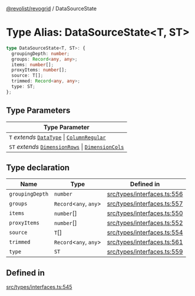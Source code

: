 [@revolist/revogrid](README.md) / DataSourceState

# Type Alias: DataSourceState\<T, ST\>

```ts
type DataSourceState<T, ST>: {
  groupingDepth: number;
  groups: Record<any, any>;
  items: number[];
  proxyItems: number[];
  source: T[];
  trimmed: Record<any, any>;
  type: ST;
};
```

## Type Parameters

| Type Parameter |
| ------ |
| `T` *extends* [`DataType`](TypeAlias.DataType.md) \| [`ColumnRegular`](Interface.ColumnRegular.md) |
| `ST` *extends* [`DimensionRows`](TypeAlias.DimensionRows.md) \| [`DimensionCols`](TypeAlias.DimensionCols.md) |

## Type declaration

| Name | Type | Defined in |
| ------ | ------ | ------ |
| `groupingDepth` | `number` | [src/types/interfaces.ts:556](https://github.com/revolist/revogrid/blob/69db770b4dd0e83354c8d987e03567beaf944291/src/types/interfaces.ts#L556) |
| `groups` | `Record`\<`any`, `any`\> | [src/types/interfaces.ts:557](https://github.com/revolist/revogrid/blob/69db770b4dd0e83354c8d987e03567beaf944291/src/types/interfaces.ts#L557) |
| `items` | `number`[] | [src/types/interfaces.ts:550](https://github.com/revolist/revogrid/blob/69db770b4dd0e83354c8d987e03567beaf944291/src/types/interfaces.ts#L550) |
| `proxyItems` | `number`[] | [src/types/interfaces.ts:552](https://github.com/revolist/revogrid/blob/69db770b4dd0e83354c8d987e03567beaf944291/src/types/interfaces.ts#L552) |
| `source` | `T`[] | [src/types/interfaces.ts:554](https://github.com/revolist/revogrid/blob/69db770b4dd0e83354c8d987e03567beaf944291/src/types/interfaces.ts#L554) |
| `trimmed` | `Record`\<`any`, `any`\> | [src/types/interfaces.ts:561](https://github.com/revolist/revogrid/blob/69db770b4dd0e83354c8d987e03567beaf944291/src/types/interfaces.ts#L561) |
| `type` | `ST` | [src/types/interfaces.ts:559](https://github.com/revolist/revogrid/blob/69db770b4dd0e83354c8d987e03567beaf944291/src/types/interfaces.ts#L559) |

## Defined in

[src/types/interfaces.ts:545](https://github.com/revolist/revogrid/blob/69db770b4dd0e83354c8d987e03567beaf944291/src/types/interfaces.ts#L545)
